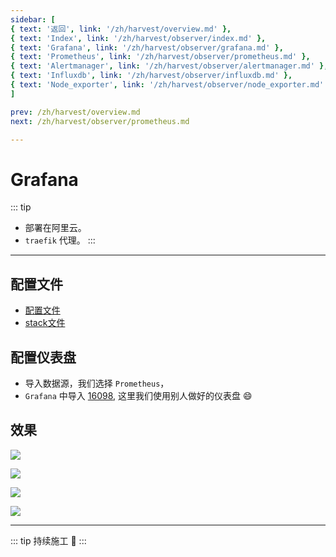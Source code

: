 ```yaml
---
sidebar: [
{ text: '返回', link: '/zh/harvest/overview.md' },
{ text: 'Index', link: '/zh/harvest/observer/index.md' },
{ text: 'Grafana', link: '/zh/harvest/observer/grafana.md' },
{ text: 'Prometheus', link: '/zh/harvest/observer/prometheus.md' },
{ text: 'Alertmanager', link: '/zh/harvest/observer/alertmanager.md' },
{ text: 'Influxdb', link: '/zh/harvest/observer/influxdb.md' },
{ text: 'Node_exporter', link: '/zh/harvest/observer/node_exporter.md' },
]

prev: /zh/harvest/overview.md
next: /zh/harvest/observer/prometheus.md

---
```


# Grafana

::: tip
- 部署在阿里云。
- `traefik` 代理。
:::

---

## 配置文件

- [配置文件](https://github.com/JerryTZF/hyperf-demo/blob/main/monitoring/grafana/grafana.ini)
- [stack文件](https://github.com/JerryTZF/hyperf-demo/blob/main/monitoring/grafana/grafana-stack.yml)

## 配置仪表盘

- 导入数据源，我们选择 `Prometheus`，
- `Grafana` 中导入 [16098](https://grafana.com/grafana/dashboards/16098), 这里我们使用别人做好的仪表盘 :smile:

## 效果

![](http://img.tzf-foryou.com/img/20220417133201.png)

![](http://img.tzf-foryou.com/img/20220417141838.png)

![](http://img.tzf-foryou.com/img/20220417142017.png)

![](http://img.tzf-foryou.com/img/20220417142118.png)

---

::: tip
持续施工 :construction:
:::
